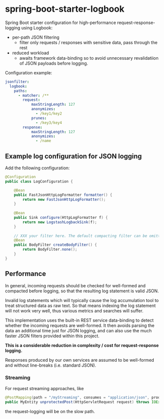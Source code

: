 # spring-boot-starter-logbook
Spring Boot starter configuration for high-performance request-response-logging using Logbook:

 * per-path JSON filtering
   * filter only requests / responses with sensitive data, pass through the rest
 * reduced workload
   * awaits framework data-binding so to avoid unnecessary revalidatiion of JSON payloads before logging.

Configuration example:

```yaml
jsonfilter:
  logbook:
    paths:
      - matcher: /**
        request:
            maxStringLength: 127 
            anonymizes:
              - /key1/key2
            prunes:
              - /key3/key4
        response:
            maxStringLength: 127 
            anonymizes:
              - /name

```

## Example log configuration for JSON logging
Add the following configuration:

```java
@Configuration
public class LogConfiguration {

	@Bean
	public FastJsonHttpLogFormatter formatter() {
		return new FastJsonHttpLogFormatter();
	}
	
	@Bean
	public Sink configure(HttpLogFormatter f) {
		return new LogstashLogbackSink(f);
	}
	
	// XXX your filter here. The default compacting filter can be omitted.
	@Bean
	public BodyFilter createBodyFilter() {
		return BodyFilter.none(); 
	}
}
```

## Performance
In general, incoming requests should be checked for well-formed and compacted before logging, 
so that the resulting log statement is valid JSON.

Invalid log statements which will typically cause the log accumulation tool to treat structured data as raw text.
So that means indexing the log statement will not work very well, thus various metrics and searches will suffer.

This implementation uses the built-in REST service data-binding to detect whether the incoming requests are well-formed.
It then avoids parsing the data an additional time just for JSON logging, and can also use the much faster
JSON filters provided within this project. 

__This is a considerable reduction in complexity / cost for request-response logging.__

Responses produced by our own services are assumed to be well-formed and without line-breaks (i.e. standard JSON).

### Streaming
For request streaming approaches, like

```java
@PostMapping(path = "/myStreaming", consumes = "application/json", produces = "application/json")
public MyEntity unprotectedPost(HttpServletRequest request) throws IOException;
```

the request-logging will be on the slow path.

[Logbook]:		https://github.com/zalando/logbook
